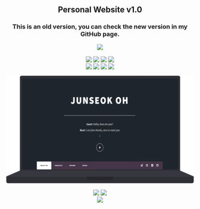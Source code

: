 <h2 align="center">Personal Website v1.0</h2>

<h3 align="center">
  This is an old version, you can check the new version in my GitHub page.
</h3>

<p align="center">
  <img src=https://ziadoua.github.io/m3-Markdown-Badges/badges/MyPortfolio/myportfolio2.svg> 
</p>

<p align="center">
  <img src="https://ziadoua.github.io/m3-Markdown-Badges/badges/CSS/css2.svg">
  <img src="https://ziadoua.github.io/m3-Markdown-Badges/badges/HTML/html2.svg">
  <img src="https://ziadoua.github.io/m3-Markdown-Badges/badges/Javascript/javascript2.svg">
  <img src="https://ziadoua.github.io/m3-Markdown-Badges/badges/FontAwesome/fontawesome2.svg"><br />
  <img src="https://ziadoua.github.io/m3-Markdown-Badges/badges/React/react2.svg">
  <img src="https://ziadoua.github.io/m3-Markdown-Badges/badges/NodeJS/nodejs1.svg">
  <img src="https://ziadoua.github.io/m3-Markdown-Badges/badges/Express/express2.svg">
  <img src="https://ziadoua.github.io/m3-Markdown-Badges/badges/npm/npm2.svg">
</p>

![Preview](FirstPage.png)

<p align="center">
  <img src="https://ziadoua.github.io/m3-Markdown-Badges/badges/Github/github2.svg">
  <img src="https://ziadoua.github.io/m3-Markdown-Badges/badges/VisualStudioCode/visualstudiocode2.svg"><br />
  
  <img src="https://ziadoua.github.io/m3-Markdown-Badges/badges/LicenceGPLv3/licencegplv31.svg">
</p>

